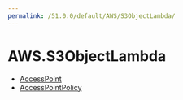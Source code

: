 ```yaml
---
permalink: /51.0.0/default/AWS/S3ObjectLambda/
---
```


# AWS.S3ObjectLambda



* [AccessPoint](AccessPoint.md)
* [AccessPointPolicy](AccessPointPolicy.md)